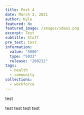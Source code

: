 ```yaml
---
title: Post 4
date: March 3, 2021
author: Kyle
featured: No
featured_image: /images/idea1.png
excerpt: Test
subtitle: Stuff
pre_text: test
information:
  value: "5000"
  type: "5033"
  release: "200232"
tags:
  - health
  - community
collections:
  - workforce
---
```

test

test test test test